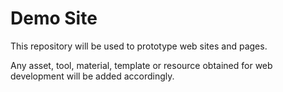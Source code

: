 # Demo Site

This repository will be used to prototype web sites and pages.

Any asset, tool, material, template or resource obtained for web development will be added accordingly.
